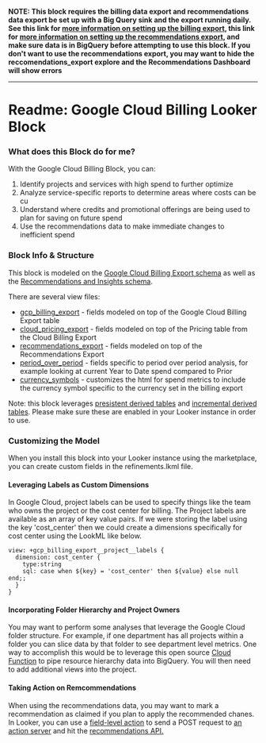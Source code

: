 **NOTE: This block requires the billing data export and recommendations data export be set up with a Big Query sink and the export running daily. See this link for [more information on setting up the billing export](https://cloud.google.com/billing/docs/how-to/export-data-bigquery), this link for [more information on setting up the recommendations export](https://cloud.google.com/recommender/docs/bq-export/export-recommendations-to-bq#creating_a_data_transfer_for_recommendations), and make sure data is in BigQuery before attempting to use this block. If you don't want to use the recommendations export, you may want to hide the reccomendations_export explore and the Recommendations Dashboard will show errors**

___
# Readme: Google Cloud Billing Looker Block

### What does this Block do for me?

With the Google Cloud Billing Block, you can:

1. Identify projects and services with high spend to further optimize
2. Analyze service-specific reports to determine areas where costs can be cu
3. Understand where credits and promotional offerings are being used to plan for saving on future spend
4. Use the recommendations data to make immediate changes to inefficient spend

### Block Info & Structure

This block is modeled on the [Google Cloud Billing Export schema](https://cloud.google.com/billing/docs/how-to/export-data-bigquery#data-tables) as well as the [Recommendations and Insights schema](https://cloud.google.com/recommender/docs/bq-export/export-recommendations-to-bq#example_queries).

There are several view files:
- [gcp_billing_export](/views/gcp_billing_export.view.lkml) - fields modeled on top of the Google Cloud Billing Export table
- [cloud_pricing_export](/views/cloud_pricing_export.view.lkml) - fields modeled on top of the Pricing table from the Cloud Billing Export
- [recommendations_export](/views/recommendations_export.view.lkml) - fields modeled on top of the Recommendations Export
- [period_over_period](/views/period_over_period.view.lkml) - fields specific to period over period analysis, for example looking at current Year to Date spend compared to Prior
- [currency_symbols](/views/currency_symbols.view.lkml) - customizes the html for spend metrics to include the currency symbol specific to the currency set in the billing export

Note: this block leverages [presistent derived tables](https://docs.looker.com/data-modeling/learning-lookml/derived-tables#temporary_and_persistent_derived_tables) and [incremental derived tables](https://docs.looker.com/data-modeling/learning-lookml/derived-tables#incrementally_building_pdts). Please make sure these are enabled in your Looker instance in order to use.

### Customizing the Model

When you install this block into your Looker instance using the marketplace, you can create custom fields in the refinements.lkml file.

#### Leveraging Labels as Custom Dimensions

In Google Cloud, project labels can be used to specify things like the team who owns the project or the cost center for billing. The Project labels are available as an array of key value pairs. If we were storing the label using the key 'cost_center' then we could create a dimensions specifically for cost center using the LookML like below.

```
view: +gcp_billing_export__project__labels {
  dimension: cost_center {
    type:string
    sql: case when ${key} = 'cost_center' then ${value} else null end;;
  }
}
```

#### Incorporating Folder Hierarchy and Project Owners

You may want to perform some analyses that leverage the Google Cloud folder structure. For example, if one department has all projects within a folder you can slice data by that folder to see department level metrics. One way to accomplish this would be to leverage this open source [Cloud Function](https://github.com/pmenglund/folder-lookup) to pipe resource hierarchy data into BigQuery. You will then need to add additional views into the project.

#### Taking Action on Remcommendations

When using the recommendations data, you may want to mark a recommendation as claimed if you plan to apply the recommended chanes. In Looker, you can use a [field-level action](https://docs.looker.com/reference/field-params/action) to send a POST request to [an action server](https://docs.looker.com/sharing-and-publishing/action-hub#building_a_custom_action) and hit the [recommendations API.](https://cloud.google.com/recommender/docs/using-api#mark_a_recommendation_as_claimed)
